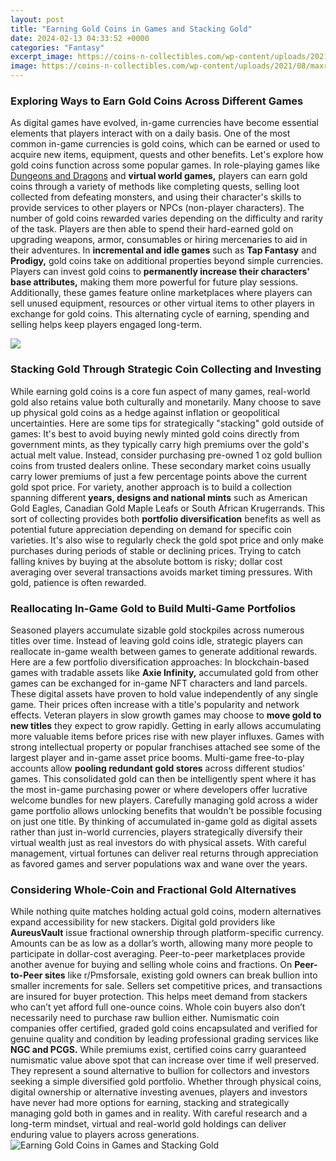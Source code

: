 ```yaml
---
layout: post
title: "Earning Gold Coins in Games and Stacking Gold"
date: 2024-02-13 04:33:52 +0000
categories: "Fantasy"
excerpt_image: https://coins-n-collectibles.com/wp-content/uploads/2021/08/maxresdefault-45.jpg
image: https://coins-n-collectibles.com/wp-content/uploads/2021/08/maxresdefault-45.jpg
---
```


### Exploring Ways to Earn Gold Coins Across Different Games
As digital games have evolved, in-game currencies have become essential elements that players interact with on a daily basis. One of the most common in-game currencies is gold coins, which can be earned or used to acquire new items, equipment, quests and other benefits. Let's explore how gold coins function across some popular games. 
In role-playing games like [Dungeons and Dragons](https://store.fi.io.vn/chihuahuas-4th-of-july-merica-men-women-american-flag-gifts-chihuahua-dog) and **virtual world games,** players can earn gold coins through a variety of methods like completing quests, selling loot collected from defeating monsters, and using their character's skills to provide services to other players or NPCs (non-player characters). The number of gold coins rewarded varies depending on the difficulty and rarity of the task. Players are then able to spend their hard-earned gold on upgrading weapons, armor, consumables or hiring mercenaries to aid in their adventures. 
In **incremental and idle games** such as **Tap Fantasy** and **Prodigy,** gold coins take on additional properties beyond simple currencies. Players can invest gold coins to **permanently increase their characters' base attributes,** making them more powerful for future play sessions. Additionally, these games feature online marketplaces where players can sell unused equipment, resources or other virtual items to other players in exchange for gold coins. This alternating cycle of earning, spending and selling helps keep players engaged long-term.

![](https://i.ytimg.com/vi/_CYTo-bWHiA/maxresdefault.jpg)
### Stacking Gold Through Strategic Coin Collecting and Investing
While earning gold coins is a core fun aspect of many games, real-world gold also retains value both culturally and monetarily. Many choose to save up physical gold coins as a hedge against inflation or geopolitical uncertainties. Here are some tips for strategically "stacking" gold outside of games:
It's best to avoid buying newly minted gold coins directly from government mints, as they typically carry high premiums over the gold's actual melt value. Instead, consider purchasing pre-owned 1 oz gold bullion coins from trusted dealers online. These secondary market coins usually carry lower premiums of just a few percentage points above the current gold spot price.
For variety, another approach is to build a collection spanning different **years, designs and national mints** such as American Gold Eagles, Canadian Gold Maple Leafs or South African Krugerrands. This sort of collecting provides both **portfolio diversification** benefits as well as potential future appreciation depending on demand for specific coin varieties. 
It's also wise to regularly check the gold spot price and only make purchases during periods of stable or declining prices. Trying to catch falling knives by buying at the absolute bottom is risky; dollar cost averaging over several transactions avoids market timing pressures. With gold, patience is often rewarded.
### Reallocating In-Game Gold to Build Multi-Game Portfolios
Seasoned players accumulate sizable gold stockpiles across numerous titles over time. Instead of leaving gold coins idle, strategic players can reallocate in-game wealth between games to generate additional rewards. Here are a few portfolio diversification approaches:
In blockchain-based games with tradable assets like **Axie Infinity,** accumulated gold from other games can be exchanged for in-game NFT characters and land parcels. These digital assets have proven to hold value independently of any single game. Their prices often increase with a title's popularity and network effects.
Veteran players in slow growth games may choose to **move gold to new titles** they expect to grow rapidly. Getting in early allows accumulating more valuable items before prices rise with new player influxes. Games with strong intellectual property or popular franchises attached see some of the largest player and in-game asset price booms. 
Multi-game free-to-play accounts allow **pooling redundant gold stores** across different studios' games. This consolidated gold can then be intelligently spent where it has the most in-game purchasing power or where developers offer lucrative welcome bundles for new players. Carefully managing gold across a wider game portfolio allows unlocking benefits that wouldn't be possible focusing on just one title.
By thinking of accumulated in-game gold as digital assets rather than just in-world currencies, players strategically diversify their virtual wealth just as real investors do with physical assets. With careful management, virtual fortunes can deliver real returns through appreciation as favored games and server populations wax and wane over the years.
### Considering Whole-Coin and Fractional Gold Alternatives  
While nothing quite matches holding actual gold coins, modern alternatives expand accessibility for new stackers. Digital gold providers like **AureusVault** issue fractional ownership through platform-specific currency. Amounts can be as low as a dollar’s worth, allowing many more people to participate in dollar-cost averaging. 
Peer-to-peer marketplaces provide another avenue for buying and selling whole coins and fractions. On **Peer-to-Peer sites** like r/Pmsforsale, existing gold owners can break bullion into smaller increments for sale. Sellers set competitive prices, and transactions are insured for buyer protection. This helps meet demand from stackers who can’t yet afford full one-ounce coins.
Whole coin buyers also don’t necessarily need to purchase raw bullion either. Numismatic coin companies offer certified, graded gold coins encapsulated and verified for genuine quality and condition by leading professional grading services like **NGC and PCGS.** While premiums exist, certified coins carry guaranteed numismatic value above spot that can increase over time if well preserved. They represent a sound alternative to bullion for collectors and investors seeking a simple diversified gold portfolio.
Whether through physical coins, digital ownership or alternative investing avenues, players and investors have never had more options for earning, stacking and strategically managing gold both in games and in reality. With careful research and a long-term mindset, virtual and real-world gold holdings can deliver enduring value to players across generations.
![Earning Gold Coins in Games and Stacking Gold](https://coins-n-collectibles.com/wp-content/uploads/2021/08/maxresdefault-45.jpg)